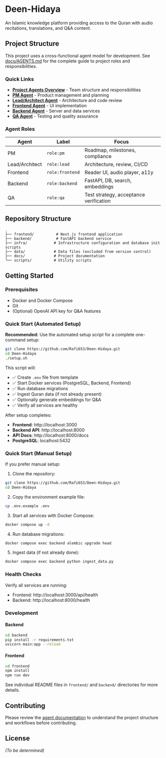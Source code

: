 # Deen-Hidaya

An Islamic knowledge platform providing access to the Quran with audio recitations, translations, and Q&A content.

## Project Structure

This project uses a cross-functional agent model for development. See [docs/AGENTS.md](./docs/AGENTS.md) for the complete guide to project roles and responsibilities.

### Quick Links
- **[Project Agents Overview](./docs/AGENTS.md)** - Team structure and responsibilities
- **[PM Agent](./docs/agents/PM.md)** - Product management and planning
- **[Lead/Architect Agent](./docs/agents/LEAD.md)** - Architecture and code review
- **[Frontend Agent](./docs/agents/FRONTEND.md)** - UI implementation
- **[Backend Agent](./docs/agents/BACKEND.md)** - Server and data services
- **[QA Agent](./docs/agents/QA.md)** - Testing and quality assurance

### Agent Roles

| Agent | Label | Focus |
|-------|-------|-------|
| PM | `role:pm` | Roadmap, milestones, compliance |
| Lead/Architect | `role:lead` | Architecture, review, CI/CD |
| Frontend | `role:frontend` | Reader UI, audio player, a11y |
| Backend | `role:backend` | FastAPI, DB, search, embeddings |
| QA | `role:qa` | Test strategy, acceptance verification |

## Repository Structure

```
.
├── frontend/          # Next.js frontend application
├── backend/           # FastAPI backend service
├── infra/            # Infrastructure configuration and database init scripts
├── data/             # Data files (excluded from version control)
├── docs/             # Project documentation
└── scripts/          # Utility scripts
```

## Getting Started

### Prerequisites

- Docker and Docker Compose
- Git
- (Optional) OpenAI API key for Q&A features

### Quick Start (Automated Setup)

**Recommended:** Use the automated setup script for a complete one-command setup:

```bash
git clone https://github.com/Rafi653/Deen-Hidaya.git
cd Deen-Hidaya
./setup.sh
```

This script will:
- ✅ Create `.env` file from template
- ✅ Start Docker services (PostgreSQL, Backend, Frontend)
- ✅ Run database migrations
- ✅ Ingest Quran data (if not already present)
- ✅ Optionally generate embeddings for Q&A
- ✅ Verify all services are healthy

After setup completes:
- **Frontend**: http://localhost:3000
- **Backend API**: http://localhost:8000
- **API Docs**: http://localhost:8000/docs
- **PostgreSQL**: localhost:5432

### Quick Start (Manual Setup)

If you prefer manual setup:

1. Clone the repository:
```bash
git clone https://github.com/Rafi653/Deen-Hidaya.git
cd Deen-Hidaya
```

2. Copy the environment example file:
```bash
cp .env.example .env
```

3. Start all services with Docker Compose:
```bash
docker compose up -d
```

4. Run database migrations:
```bash
docker compose exec backend alembic upgrade head
```

5. Ingest data (if not already done):
```bash
docker compose exec backend python ingest_data.py
```

### Health Checks

Verify all services are running:
- Frontend: http://localhost:3000/api/health
- Backend: http://localhost:8000/health

### Development

#### Backend
```bash
cd backend
pip install -r requirements.txt
uvicorn main:app --reload
```

#### Frontend
```bash
cd frontend
npm install
npm run dev
```

See individual README files in `frontend/` and `backend/` directories for more details.

## Contributing

Please review the [agent documentation](./docs/AGENTS.md) to understand the project structure and workflows before contributing.

## License

*(To be determined)*